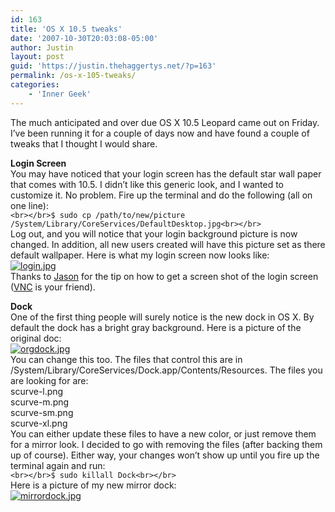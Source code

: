 ```yaml
---
id: 163
title: 'OS X 10.5 tweaks'
date: '2007-10-30T20:03:08-05:00'
author: Justin
layout: post
guid: 'https://justin.thehaggertys.net/?p=163'
permalink: /os-x-105-tweaks/
categories:
    - 'Inner Geek'
---
```


The much anticipated and over due OS X 10.5 Leopard came out on Friday. I’ve been running it for a couple of days now and have found a couple of tweaks that I thought I would share.

**Login Screen**  
You may have noticed that your login screen has the default star wall paper that comes with 10.5. I didn’t like this generic look, and I wanted to customize it. No problem. Fire up the terminal and do the following (all on one line):  
`<br></br>$ sudo cp /path/to/new/picture /System/Library/CoreServices/DefaultDesktop.jpg<br></br>`  
Log out, and you will notice that your login background picture is now changed. In addition, all new users created will have this picture set as there default wallpaper. Here is what my login screen now looks like:  
[![login.jpg](https://justin.thehaggertys.net/wp-content/uploads/2007/10/login.jpg)](https://justin.thehaggertys.net/wp-content/uploads/2007/10/login.jpg "login.jpg")  
Thanks to [Jason](http://blogs.sungeek.net/unixwiz/) for the tip on how to get a screen shot of the login screen ([VNC](http://en.wikipedia.org/wiki/Vnc) is your friend).

**Dock**  
One of the first thing people will surely notice is the new dock in OS X. By default the dock has a bright gray background. Here is a picture of the original doc:  
[![orgdock.jpg](https://justin.thehaggertys.net/wp-content/uploads/2007/10/orgdock.jpg)](https://justin.thehaggertys.net/wp-content/uploads/2007/10/orgdock.jpg "orgdock.jpg")  
You can change this too. The files that control this are in /System/Library/CoreServices/Dock.app/Contents/Resources. The files you are looking for are:  
scurve-l.png  
scurve-m.png  
scurve-sm.png  
scurve-xl.png  
You can either update these files to have a new color, or just remove them for a mirror look. I decided to go with removing the files (after backing them up of course). Either way, your changes won’t show up until you fire up the terminal again and run:  
`<br></br>$ sudo killall Dock<br></br>`  
Here is a picture of my new mirror dock:  
[![mirrordock.jpg](https://justin.thehaggertys.net/wp-content/uploads/2007/10/mirrordock.jpg)](https://justin.thehaggertys.net/wp-content/uploads/2007/10/mirrordock.jpg)